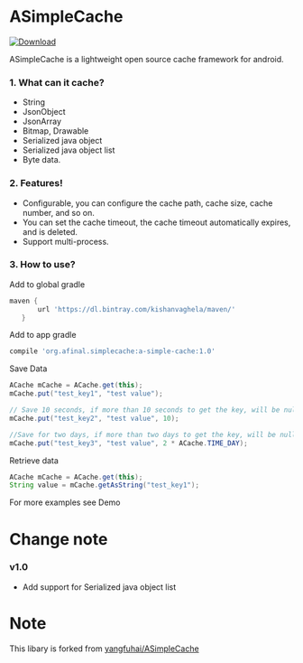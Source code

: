 # ASimpleCache
[ ![Download](https://api.bintray.com/packages/kishanvaghela/maven/a-simple-cache/images/download.svg) ](https://bintray.com/kishanvaghela/maven/a-simple-cache/_latestVersion)

ASimpleCache is a lightweight open source cache framework for android.

### 1. What can it cache?
- String
- JsonObject 
- JsonArray 
- Bitmap, Drawable
- Serialized java object
- Serialized java object list
- Byte data.

### 2. Features!
  - Configurable, you can configure the cache path, cache size, cache number, and so on.
  - You can set the cache timeout, the cache timeout automatically expires, and is deleted.
  - Support multi-process.


### 3. How to use?
Add to global gradle
```gradle
maven {
       url 'https://dl.bintray.com/kishanvaghela/maven/'
   }
```
Add to app gradle
```gradle
compile 'org.afinal.simplecache:a-simple-cache:1.0'
```

Save Data
```java
ACache mCache = ACache.get(this);
mCache.put("test_key1", "test value");

// Save 10 seconds, if more than 10 seconds to get the key, will be null
mCache.put("test_key2", "test value", 10);

//Save for two days, if more than two days to get the key, will be null
mCache.put("test_key3", "test value", 2 * ACache.TIME_DAY);
```
Retrieve data
```java
ACache mCache = ACache.get(this);
String value = mCache.getAsString("test_key1");
```
For more examples see Demo 

# Change note
### v1.0
- Add support for Serialized java object list


# Note
This libary is forked from [yangfuhai/ASimpleCache](https://github.com/yangfuhai/ASimpleCache)
